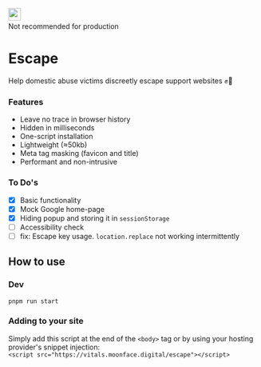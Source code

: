 <img src="https://user-images.githubusercontent.com/45979758/179194036-fe27cd10-f509-427d-a538-7b9a994bd88b.svg" height="25px"/>&nbsp;&nbsp;</br>
Not recommended for production


# Escape
Help domestic abuse victims discreetly escape support websites ✊👣

### Features
- Leave no trace in browser history
- Hidden in milliseconds
- One-script installation
- Lightweight (≈50kb)
- Meta tag masking (favicon and title) 
- Performant and non-intrusive

### To Do's
- [x] Basic functionality
- [x] Mock Google home-page
- [x] Hiding popup and storing it in `sessionStorage`
- [ ] Accessibility check
- [ ] fix: Escape key usage. `location.replace` not working intermittently

## How to use
###  Dev
`pnpm run start`
### Adding to your site
Simply add this script at the end of the `<body>` tag or by using your hosting provider's snippet injection:
<br> `<script src="https://vitals.moonface.digital/escape"></script>`

